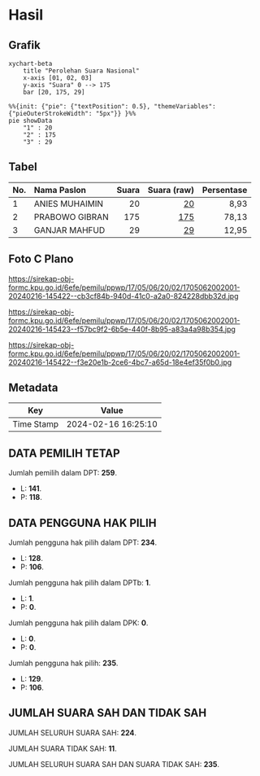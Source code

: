 # Hasil

## Grafik

```mermaid
xychart-beta
    title "Perolehan Suara Nasional"
    x-axis [01, 02, 03]
    y-axis "Suara" 0 --> 175
    bar [20, 175, 29]
```

```mermaid
%%{init: {"pie": {"textPosition": 0.5}, "themeVariables": {"pieOuterStrokeWidth": "5px"}} }%%
pie showData
    "1" : 20
    "2" : 175
    "3" : 29
```

## Tabel

| No. | Nama Paslon    | Suara | Suara (raw) | Persentase |
|:--- |:-------------- | -----:| -----------:| ----------:|
| 1   | ANIES MUHAIMIN | 20    | [20][p-1]   | 8,93       |
| 2   | PRABOWO GIBRAN | 175   | [175][p-2]  | 78,13      |
| 3   | GANJAR MAHFUD  | 29    | [29][p-3]   | 12,95      |


[p-1]: https://github.com/gigit-pemilu/pemilu-2024/blob/main/pilpres/hitung-suara/sub/17-bengkulu/sub/05-seluma/sub/06-air-periukan/sub/2002-talang-alai/sub/001-tps/sub/paslon-1.txt
[p-2]: https://github.com/gigit-pemilu/pemilu-2024/blob/main/pilpres/hitung-suara/sub/17-bengkulu/sub/05-seluma/sub/06-air-periukan/sub/2002-talang-alai/sub/001-tps/sub/paslon-2.txt
[p-3]: https://github.com/gigit-pemilu/pemilu-2024/blob/main/pilpres/hitung-suara/sub/17-bengkulu/sub/05-seluma/sub/06-air-periukan/sub/2002-talang-alai/sub/001-tps/sub/paslon-3.txt

## Foto C Plano

https://sirekap-obj-formc.kpu.go.id/6efe/pemilu/ppwp/17/05/06/20/02/1705062002001-20240216-145422--cb3cf84b-940d-41c0-a2a0-824228dbb32d.jpg

https://sirekap-obj-formc.kpu.go.id/6efe/pemilu/ppwp/17/05/06/20/02/1705062002001-20240216-145423--f57bc9f2-6b5e-440f-8b95-a83a4a98b354.jpg

https://sirekap-obj-formc.kpu.go.id/6efe/pemilu/ppwp/17/05/06/20/02/1705062002001-20240216-145422--f3e20e1b-2ce6-4bc7-a65d-18e4ef35f0b0.jpg


## Metadata

| Key        | Value               |
| ---------- | ------------------- |
| Time Stamp | 2024-02-16 16:25:10 |


## DATA PEMILIH TETAP

Jumlah pemilih dalam DPT: **259**.
 * L: **141**.
 * P: **118**.

## DATA PENGGUNA HAK PILIH

Jumlah pengguna hak pilih dalam DPT: **234**.
 * L: **128**.
 * P: **106**.

Jumlah pengguna hak pilih dalam DPTb: **1**.
 * L: **1**.
 * P: **0**.

Jumlah pengguna hak pilih dalam DPK: **0**.
 * L: **0**.
 * P: **0**.

Jumlah pengguna hak pilih: **235**.
 * L: **129**.
 * P: **106**.

## JUMLAH SUARA SAH DAN TIDAK SAH

JUMLAH SELURUH SUARA SAH: **224**.

JUMLAH SUARA TIDAK SAH: **11**.

JUMLAH SELURUH SUARA SAH DAN SUARA TIDAK SAH: **235**.


